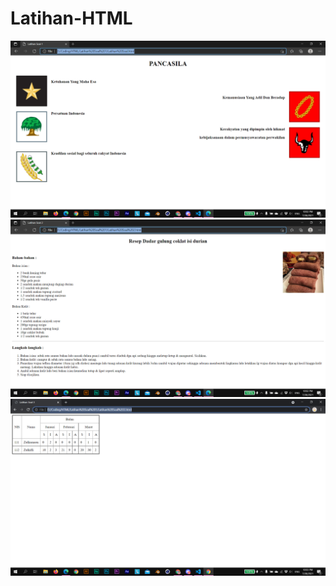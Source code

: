﻿# Latihan-HTML
![](Images/Screenshot%20(103).png)
![](Images/Screenshot%20(104).png)
![](Images/Screenshot%20(105).png)
